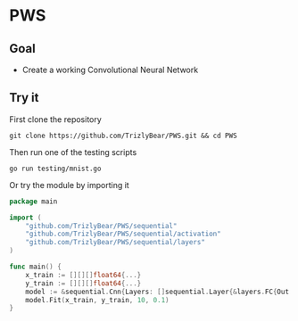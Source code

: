# PWS

## Goal
- Create a working Convolutional Neural Network

## Try it

First clone the repository
```shell
git clone https://github.com/TrizlyBear/PWS.git && cd PWS
```
Then run one of the testing scripts
```shell
go run testing/mnist.go
```
Or try the module by importing it

```go
package main

import (
	"github.com/TrizlyBear/PWS/sequential"
	"github.com/TrizlyBear/PWS/sequential/activation"
	"github.com/TrizlyBear/PWS/sequential/layers"
)

func main() {
	x_train := [][][]float64{...}
	y_train := [][][]float64{...}
	model := &sequential.Cnn{Layers: []sequential.Layer{&layers.FC{Out: 10}, &activation.Tanh{}, &layers.FC{Out: 1}, &activation.Tanh{}}}
	model.Fit(x_train, y_train, 10, 0.1)
}
```

